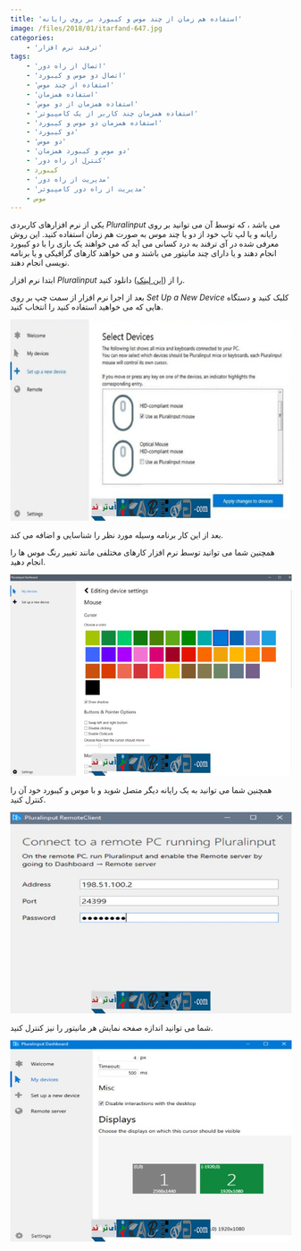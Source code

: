 ```yaml
---
title: 'استفاده هم زمان از چند موس و کیبورد بر روی رایانه'
image: /files/2018/01/itarfand-647.jpg
categories:
    - 'ترفند نرم افزار'
tags:
    - 'اتصال از راه دور'
    - 'اتصال دو موس و کیبورد'
    - 'استفاده از چند موس'
    - 'استفاده همزمان'
    - 'استفاده همزمان از دو موس'
    - 'استفاده همزمان چند کاربر از یک کامپیوتر'
    - 'استفاده همزمان دو موس و کیبورد'
    - 'دو کیبورد'
    - 'دو موس'
    - 'دو موس و کیبورد همزمان'
    - 'کنترل از راه دور'
    - کیبورد
    - 'مدیریت از راه دور'
    - 'مدیریت از راه دور کامپیوتر'
    - موس
---
```


یکی از نرم افزارهای کاربردی *Pluralinput* می باشد ، که توسط آن می توانید بر روی رایانه و یا لپ تاپ خود از دو یا چند موس به صورت هم زمان استفاده کنید. این روش معرفی شده در آی ترفند به درد کسانی می آید که می خواهند یک بازی را با دو کیبورد انجام دهند و یا دارای چند مانیتور می باشند و می خواهند کارهای گرافیکی و یا برنامه نویسی انجام دهند.

ابتدا نرم افزار *Pluralinput* را از ([این لینک](https://pluralinput.com/releases/latest/PluralinputSetup.exe)) دانلود کنید.

بعد از اجرا نرم افزار از سمت چپ بر روی *Set Up a New Device* کلیک کنید و دستگاه هایی که می خواهید استفاده کنید را انتخاب کنید.

![mhkarami97](/files/2018/01/itarfand-646.jpg)

بعد از این کار برنامه وسیله مورد نظر را شناسایی و اضافه می کند.

همچنین شما می توانید توسط نرم افزار کارهای مختلفی مانند تغییر رنگ موس ها را انجام دهید.

![mhkarami97](/files/2018/01/itarfand-643.jpg)

همچنین شما می توانید به یک رایانه دیگر متصل شوید و با موس و کیبورد خود آن را کنترل کنید.

![mhkarami97](/files/2018/01/itarfand-644-1.jpg)

شما می توانید اندازه صفحه نمایش هر مانیتور را نیز کنترل کنید.

![mhkarami97](/files/2018/01/itarfand-645.jpg)